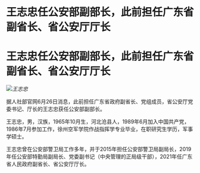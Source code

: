 # 王志忠任公安部副部长，此前担任广东省副省长、省公安厅厅长

# 王志忠任公安部副部长，此前担任广东省副省长、省公安厅厅长

![](https://inews.gtimg.com/om_bt/O2I3a4mXf3xhQXOgDmCBhpN38d53NRr0GQplIDIknAyFgAA/1000)_王志忠_

据人社部官网6月26日消息，此前担任广东省政府副省长、党组成员，省公安厅党委书记、厅长的王志忠获任公安部副部长。

王志忠，男，汉族，1965年10月生，河北沧县人，1989年6月加入中国共产党，1986年7月参加工作，徐州空军学院作战指挥学专业毕业，在职研究生学历，军事学硕士。

王志忠曾在公安部警卫局工作多年，并于2015年担任公安部警卫局副局长，2019年任公安部特勤局副局长、党委副书记（中央管理的正局级干部），2021年任广东省人民政府副省长、省公安厅厅长。

